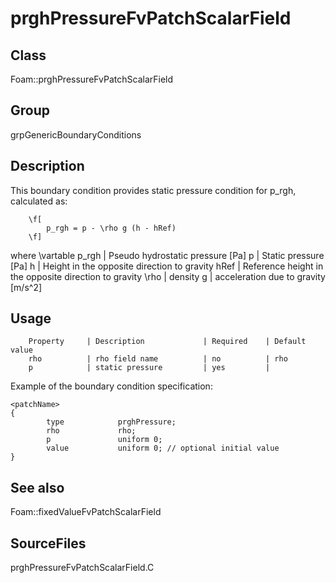# prghPressureFvPatchScalarField 
## Class
Foam::prghPressureFvPatchScalarField

## Group
grpGenericBoundaryConditions

## Description
This boundary condition provides static pressure condition for p_rgh,
calculated as:

        \f[
            p_rgh = p - \rho g (h - hRef)
        \f]

where
\vartable
        p_rgh   | Pseudo hydrostatic pressure [Pa]
        p       | Static pressure [Pa]
        h       | Height in the opposite direction to gravity
        hRef    | Reference height in the opposite direction to gravity
        \rho    | density
        g       | acceleration due to gravity [m/s^2]


## Usage

        Property     | Description             | Required    | Default value
        rho          | rho field name          | no          | rho
        p            | static pressure         | yes         |


Example of the boundary condition specification:
```
<patchName>
{
        type            prghPressure;
        rho             rho;
        p               uniform 0;
        value           uniform 0; // optional initial value
}
```

## See also
Foam::fixedValueFvPatchScalarField

## SourceFiles
prghPressureFvPatchScalarField.C

